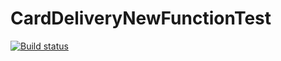 # CardDeliveryNewFunctionTest
[![Build status](https://ci.appveyor.com/api/projects/status/7u08bnmfll33wkb5/branch/master?svg=true)](https://ci.appveyor.com/project/NikkiNoble/homeworkaqa5/branch/master)
